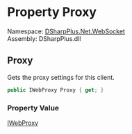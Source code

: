 # Property Proxy

Namespace: [DSharpPlus.Net.WebSocket](DSharpPlus.Net.WebSocket.md)  
Assembly: DSharpPlus.dll

## <a id="DSharpPlus_Net_WebSocket_WebSocketClient_Proxy"></a>Proxy

Gets the proxy settings for this client.

```csharp
public IWebProxy Proxy { get; }
```

### Property Value

[IWebProxy](https://learn.microsoft.com/dotnet/api/system.net.iwebproxy)

